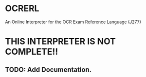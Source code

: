 # OCRERL
An Online Interpreter for the OCR Exam Reference Language (J277)

# THIS INTERPRETER IS NOT COMPLETE!!
## TODO: Add Documentation.
